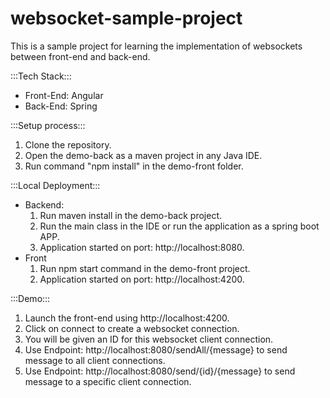 # websocket-sample-project
This is a sample project for learning the implementation of websockets between front-end and back-end.

:::Tech Stack:::
- Front-End: Angular
- Back-End: Spring

:::Setup process:::
1. Clone the repository.
2. Open the demo-back as a maven project in any Java IDE.
3. Run command "npm install" in the demo-front folder.

:::Local Deployment:::
- Backend:
  1. Run maven install in the demo-back project.
  2. Run the main class in the IDE or run the application as a spring boot APP.
  3. Application started on port: http://localhost:8080.
- Front
  1. Run npm start command in the demo-front project.
  2. Application started on port: http://localhost:4200.

:::Demo:::
1. Launch the front-end using http://localhost:4200.
2. Click on connect to create a websocket connection.
3. You will be given an ID for this websocket client connection.
4. Use Endpoint: http://localhost:8080/sendAll/{message} to send message to all client connections.
5. Use Endpoint: http://localhost:8080/send/{id}/{message} to send message to a specific client connection.
